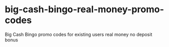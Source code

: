 # big-cash-bingo-real-money-promo-codes
Big Cash Bingo promo codes for existing users real money no deposit bonus
